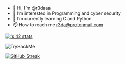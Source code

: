 - 👋 Hi, I’m @r3daaa
- 👀 I’m interested in Programming and cyber security
- 🌱 I’m currently learning C and Python
- 📫 How to reach me r3da@protonmail.com

<!---
r3daaa/r3daaa is a ✨ special ✨ repository because its `README.md` (this file) appears on your GitHub profile.
You can click the Preview link to take a look at your changes.
--->

[![<username>'s 42 stats](https://badge.mediaplus.ma/binary/rrakman)](https://github.com/oakoudad/badge42)

  
 <img src="https://tryhackme-badges.s3.amazonaws.com/r3da.png" alt="TryHackMe">

  
  
  [![GitHub Streak](https://streak-stats.demolab.com/?user=r3daaa&theme=tokyonight)](https://git.io/streak-stats)
